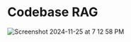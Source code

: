 # Codebase RAG

![Screenshot 2024-11-25 at 7 12 58 PM](https://github.com/user-attachments/assets/48dd9de1-b4d2-4318-8f52-85ec209d8ebc)
